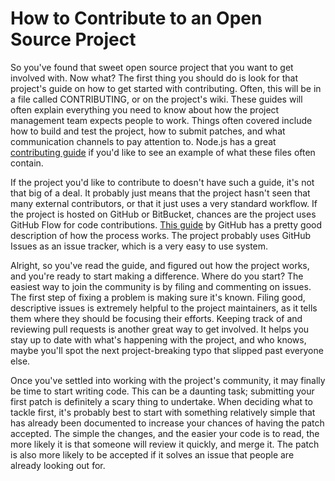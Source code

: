 # How to Contribute to an Open Source Project

So you've found that sweet open source project that you want to get
involved with. Now what? The first thing you should do is look for that project's
guide on how to get started with contributing. Often, this will be in a file
called CONTRIBUTING, or on the project's wiki. These guides will often explain
everything you need to know about how the project management team expects people
to work. Things often covered include how to build and test the project, how to
submit patches, and what communication channels to pay attention to. Node.js has
a great [contributing guide](https://github.com/joyent/node/blob/master/CONTRIBUTING.md)
if you'd like to see an example of what these files often contain.

If the project you'd like to contribute to doesn't have such a guide, it's not
that big of a deal. It probably just means that the project hasn't seen that
many external contributors, or that it just uses a very standard workflow. If
the project is hosted on GitHub or BitBucket, chances are the project uses
GitHub Flow for code contributions. [This guide](https://guides.github.com/introduction/flow/)
by GitHub has a pretty good description of how the process works. The project
probably uses GitHub Issues as an issue tracker, which is a very easy to use
system.

Alright, so you've read the guide, and figured out how the project works, and
you're ready to start making a difference. Where do you start? The easiest way
to join the community is by filing and commenting on issues. The first step of
fixing a problem is making sure it's known. Filing good, descriptive issues is
extremely helpful to the project maintainers, as it tells them where they should
be focusing their efforts. Keeping track of and reviewing pull requests is
another great way to get involved. It helps you stay up to date with what's
happening with the project, and who knows, maybe you'll spot the next project-breaking
typo that slipped past everyone else.

Once you've settled into working with the project's community, it may finally be
time to start writing code. This can be a daunting task; submitting your first
patch is definitely a scary thing to undertake. When deciding what to tackle
first, it's probably best to start with something relatively simple that has
already been documented to increase your chances of having the patch accepted.
The simple the changes, and the easier your code is to read, the more likely it
is that someone will review it quickly, and merge it. The patch is also more
likely to be accepted if it solves an issue that people are already looking out for.
